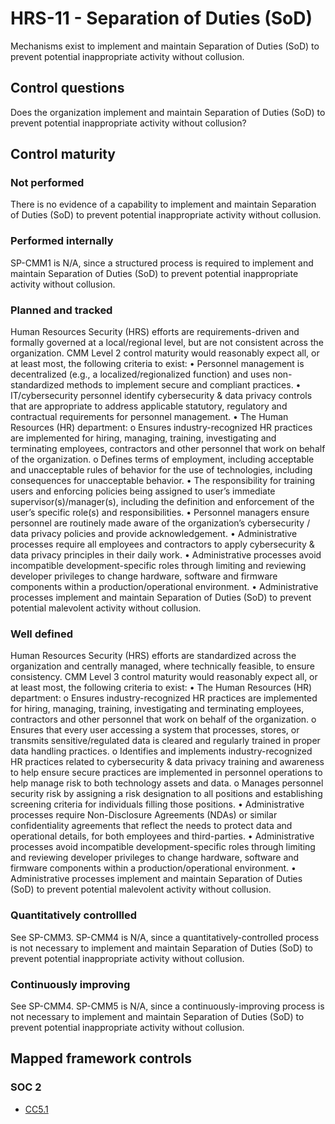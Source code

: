 # HRS-11 - Separation of Duties (SoD)
Mechanisms exist to implement and maintain Separation of Duties (SoD) to prevent potential inappropriate activity without collusion.
## Control questions
Does the organization implement and maintain Separation of Duties (SoD) to prevent potential inappropriate activity without collusion?
## Control maturity
### Not performed
There is no evidence of a capability to implement and maintain Separation of Duties (SoD) to prevent potential inappropriate activity without collusion.
### Performed internally
SP-CMM1 is N/A, since a structured process is required to implement and maintain Separation of Duties (SoD) to prevent potential inappropriate activity without collusion.
### Planned and tracked
Human Resources Security (HRS) efforts are requirements-driven and formally governed at a local/regional level, but are not consistent across the organization. CMM Level 2 control maturity would reasonably expect all, or at least most, the following criteria to exist:
•	Personnel management is decentralized (e.g., a localized/regionalized function) and uses non-standardized methods to implement secure and compliant practices.
•	IT/cybersecurity personnel identify cybersecurity & data privacy controls that are appropriate to address applicable statutory, regulatory and contractual requirements for personnel management. 
•	The Human Resources (HR) department:
o	Ensures industry-recognized HR practices are implemented for hiring, managing, training, investigating and terminating employees, contractors and other personnel that work on behalf of the organization.
o	Defines terms of employment, including acceptable and unacceptable rules of behavior for the use of technologies, including consequences for unacceptable behavior.
•	The responsibility for training users and enforcing policies being assigned to user’s immediate supervisor(s)/manager(s), including the definition and enforcement of the user’s specific role(s) and responsibilities.
•	Personnel managers ensure personnel are routinely made aware of the organization’s cybersecurity / data privacy policies and provide acknowledgement.
•	Administrative processes require all employees and contractors to apply cybersecurity & data privacy principles in their daily work.
•	Administrative processes avoid incompatible development-specific roles through limiting and reviewing developer privileges to change hardware, software and firmware components within a production/operational environment.
•	Administrative processes implement and maintain Separation of Duties (SoD) to prevent potential malevolent activity without collusion.
### Well defined
Human Resources Security (HRS) efforts are standardized across the organization and centrally managed, where technically feasible, to ensure consistency. CMM Level 3 control maturity would reasonably expect all, or at least most, the following criteria to exist:
•	The Human Resources (HR) department:
o	Ensures industry-recognized HR practices are implemented for hiring, managing, training, investigating and terminating employees, contractors and other personnel that work on behalf of the organization.
o	Ensures that every user accessing a system that processes, stores, or transmits sensitive/regulated data is cleared and regularly trained in proper data handling practices. 
o	Identifies and implements industry-recognized HR practices related to cybersecurity & data privacy training and awareness to help ensure secure practices are implemented in personnel operations to help manage risk to both technology assets and data.
o	Manages personnel security risk by assigning a risk designation to all positions and establishing screening criteria for individuals filling those positions.
•	Administrative processes require Non-Disclosure Agreements (NDAs) or similar confidentiality agreements that reflect the needs to protect data and operational details, for both employees and third-parties.
•	Administrative processes avoid incompatible development-specific roles through limiting and reviewing developer privileges to change hardware, software and firmware components within a production/operational environment.
•	Administrative processes implement and maintain Separation of Duties (SoD) to prevent potential malevolent activity without collusion.
### Quantitatively controllled
See SP-CMM3. SP-CMM4 is N/A, since a quantitatively-controlled process is not necessary to implement and maintain Separation of Duties (SoD) to prevent potential inappropriate activity without collusion.
### Continuously improving
See SP-CMM4. SP-CMM5 is N/A, since a continuously-improving process is not necessary to implement and maintain Separation of Duties (SoD) to prevent potential inappropriate activity without collusion.
## Mapped framework controls
### SOC 2
- [CC5.1](../soc2/cc51.md)